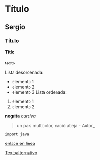 # Título
## Sergio
### Título
#### Títlo
texto

Lista desordenada:
- elemento 1
- elemento 2
- elemento 3
Lista ordenada:
1. elemento 1
2. elemento 2

**negrita**
*cursiva*

> un país multicolor, nació abeja - Autor_

`import java`

[enlace en linea](http://www.google.es)

[Textoalternativo]()












